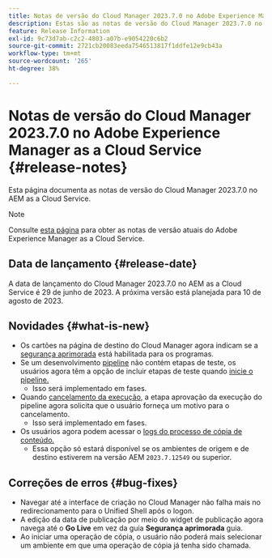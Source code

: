 ```yaml
---
title: Notas de versão do Cloud Manager 2023.7.0 no Adobe Experience Manager as a Cloud Service
description: Estas são as notas de versão do Cloud Manager 2023.7.0 no AEM as a Cloud Service.
feature: Release Information
exl-id: 9c73d7ab-c2c2-4803-a07b-e9054220c6b2
source-git-commit: 2721cb20083eeda7546513817f1ddfe12e9cb43a
workflow-type: tm+mt
source-wordcount: '265'
ht-degree: 38%

---
```



# Notas de versão do Cloud Manager 2023.7.0 no Adobe Experience Manager as a Cloud Service {#release-notes}

Esta página documenta as notas de versão do Cloud Manager 2023.7.0 no AEM as a Cloud Service.

>[!NOTE]
>
>Consulte [esta página](/help/release-notes/release-notes-cloud/release-notes-current.md) para obter as notas de versão atuais do Adobe Experience Manager as a Cloud Service.

## Data de lançamento {#release-date}

A data de lançamento do Cloud Manager 2023.7.0 no AEM as a Cloud Service é 29 de junho de 2023. A próxima versão está planejada para 10 de agosto de 2023.

## Novidades {#what-is-new}

* Os cartões na página de destino do Cloud Manager agora indicam se a [segurança aprimorada](/help/implementing/cloud-manager/getting-access-to-aem-in-cloud/creating-production-programs.md) está habilitada para os programas.
* Se um desenvolvimento [pipeline](/help/implementing/cloud-manager/configuring-pipelines/introduction-ci-cd-pipelines.md) não contém etapas de teste, os usuários agora têm a opção de incluir etapas de teste quando [inicie o pipeline.](/help/implementing/cloud-manager/configuring-pipelines/managing-pipelines.md#running-pipelines)
   * Isso será implementado em fases.
* Quando [cancelamento da execução,](/help/implementing/cloud-manager/configuring-pipelines/managing-pipelines.md#view-details) a etapa aprovação da execução do pipeline agora solicita que o usuário forneça um motivo para o cancelamento.
   * Isso será implementado em fases.
* Os usuários agora podem acessar o [logs do processo de cópia de conteúdo.](/help/implementing/developing/tools/content-copy.md#accessing-logs)
   * Essa opção só estará disponível se os ambientes de origem e de destino estiverem na versão AEM `2023.7.12549` ou superior.

## Correções de erros {#bug-fixes}

* Navegar até a interface de criação no Cloud Manager não falha mais no redirecionamento para o Unified Shell após o logon.
* A edição da data de publicação por meio do widget de publicação agora navega até o **Go Live** em vez da guia **Segurança aprimorada** guia.
* Ao iniciar uma operação de cópia, o usuário não poderá mais selecionar um ambiente em que uma operação de cópia já tenha sido chamada.
